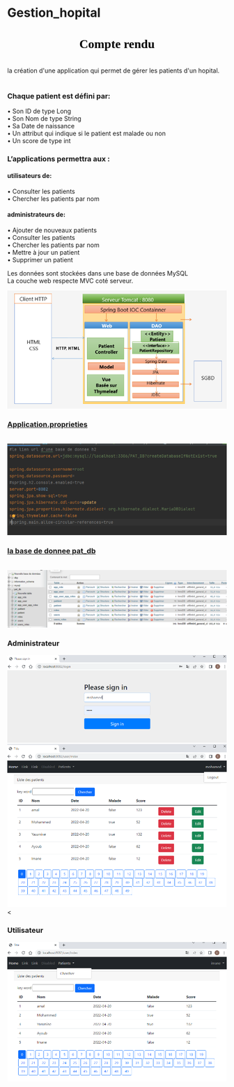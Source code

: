 # Gestion_hopital
<h1 style="text-align: center; color: black; font-family: 'Script MT Bold'"> Compte rendu </h1>
<p>
<br>
la création d'une application qui permet de gérer les patients d'un hopital.<br>
<br>
<h3>Chaque patient est défini par: </h3>
• Son ID de type Long <br>
• Son Nom de type String<br>
• Sa Date de naissance<br>
• Un attribut qui indique si le patient est malade ou non<br>
• Un score de type int<br>

<h3>L’applications permettra aux :</h3>
<h4>utilisateurs de:</h4>
• Consulter les patients<br>
• Chercher les patients par nom<br>
<h4>administrateurs de:</h4>
• Ajouter de nouveaux patients<br>
• Consulter les patients<br>
• Chercher les patients par nom<br>
• Mettre à jour un patient<br>
• Supprimer un patient<br>

Les données sont stockées dans une base de données MySQL<br>
La couche web respecte MVC coté serveur.<br></p>
<img src="image/cap1.png">

<h3><u>Application.proprieties</u></h3><br>
<img src="image/capture2.png">

<h3><u>la base de donnee pat_db</u></h3><br>
<img src="image/capture3.PNG">


<h3>Administrateur</h3>
<img src="image/login.PNG">
<img src="image/index.PNG">
<

<h3>Utilisateur</h3>
<img src="image/chercher.PNG" 
